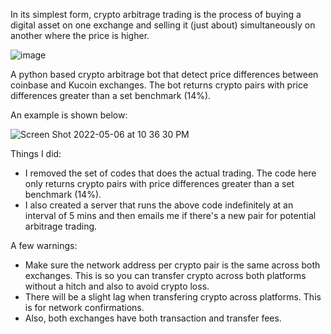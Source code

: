 In its simplest form, crypto arbitrage trading is the process of buying a digital asset on one exchange and selling it (just about) simultaneously on another where the price is higher.


![image](https://user-images.githubusercontent.com/52835575/167238239-f53123dd-9ac6-48e7-9a5b-da932cebfac1.png)


A python based crypto arbitrage bot that detect price differences between coinbase and Kucoin exchanges. The bot returns crypto pairs with price differences greater than a set benchmark (14%).

An example is shown below:

![Screen Shot 2022-05-06 at 10 36 30 PM](https://user-images.githubusercontent.com/52835575/167238581-48d34953-c736-4456-91af-8a4e1c28c3e1.png)

Things I did:
- I removed the set of codes that does the actual trading. The code here only returns crypto pairs with price differences greater than a set benchmark (14%).
- I also created a server that runs the above code indefinitely at an interval of 5 mins and then emails me if there's a new pair for potential arbitrage trading.

A few warnings:
- Make sure the network address per crypto pair is the same across both exchanges.
    This is so you can transfer crypto across both platforms without a hitch and also to avoid crypto loss.
- There will be a slight lag when transfering crypto across platforms. This is for network confirmations.
- Also, both exchanges have both transaction and transfer fees.
